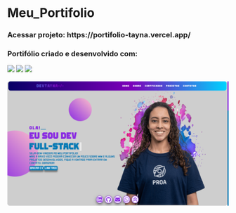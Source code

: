 # Meu_Portifolio
<h3> Acessar projeto: https://portifolio-tayna.vercel.app/ <h3>
<p> Portifólio criado e desenvolvido com: <p>
<img src="https://cdn.jsdelivr.net/gh/devicons/devicon/icons/html5/html5-original.svg" width="50px"/>
<img src="https://cdn.jsdelivr.net/gh/devicons/devicon/icons/css3/css3-original.svg" width="50px"/>
<img src="https://cdn.jsdelivr.net/gh/devicons/devicon/icons/javascript/javascript-plain.svg" width="50px"/>
<div>
  <img src="/CAPA.png" border-radius="20px">
</div>
